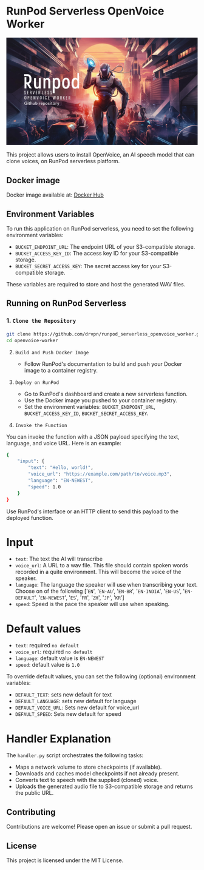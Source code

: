 # RunPod Serverless OpenVoice Worker

![Banner](resources/Banner.png)

This project allows users to install OpenVoice, an AI speech model that can clone voices, on RunPod serverless platform.

## Docker image

Docker image available at: [Docker Hub](https://hub.docker.com/repository/docker/drvpn/runpod_serverless_openvoice_worker)


## Environment Variables

To run this application on RunPod serverless, you need to set the following environment variables:

- `BUCKET_ENDPOINT_URL`: The endpoint URL of your S3-compatible storage.
- `BUCKET_ACCESS_KEY_ID`: The access key ID for your S3-compatible storage.
- `BUCKET_SECRET_ACCESS_KEY`: The secret access key for your S3-compatible storage.

These variables are required to store and host the generated WAV files.

## Running on RunPod Serverless

### 1. `Clone the Repository`

```sh
git clone https://github.com/drvpn/runpod_serverless_openvoice_worker.git
cd openvoice-worker
```

2. `Build and Push Docker Image`
   - Follow RunPod's documentation to build and push your Docker image to a container registry.

3. `Deploy on RunPod`
   - Go to RunPod's dashboard and create a new serverless function.
   - Use the Docker image you pushed to your container registry.
   - Set the environment variables: `BUCKET_ENDPOINT_URL`, `BUCKET_ACCESS_KEY_ID`, `BUCKET_SECRET_ACCESS_KEY`.

4. `Invoke the Function`

You can invoke the function with a JSON payload specifying the text, language, and voice URL. Here is an example:

```sh
{
    "input": {
        "text": "Hello, world!",
        "voice_url": "https://example.com/path/to/voice.mp3",
        "language": "EN-NEWEST",
        "speed": 1.0
    }
}
```

Use RunPod's interface or an HTTP client to send this payload to the deployed function.

# Input
- `text`: The text the AI will transcribe
- `voice_url`: A URL to a wav file. This file should contain spoken words recorded in a quite environment.  This will become the voice of the speaker.
- `language`: The language the speaker will use when transcribing your text. Choose on of the following ['`EN`', '`EN-AU`', '`EN-BR`', '`EN-INDIA`', '`EN-US`', '`EN-DEFAULT`', '`EN-NEWEST`', '`ES`', '`FR`', '`ZH`', '`JP`', '`KR`']
- `speed`: Speed is the pace the speaker will use when speaking.

# Default values

- `text`: required `no default`
- `voice_url`: required `no default`
- `language`: default value is `EN-NEWEST`
- `speed`: default value is `1.0`

To override default values, you can set the following (optional) environment variables:

- `DEFAULT_TEXT`: sets new default for text
- `DEFAULT_LANGUAGE`: sets new default for language
- `DEFAULT_VOICE_URL`: Sets new default for voice_url 
- `DEFAULT_SPEED`: Sets new default for speed

# Handler Explanation

The `handler.py` script orchestrates the following tasks:

- Maps a network volume to store checkpoints (if available).
- Downloads and caches model checkpoints if not already present.
- Converts text to speech with the supplied (cloned) voice.
- Uploads the generated audio file to S3-compatible storage and returns the public URL.

## Contributing

Contributions are welcome! Please open an issue or submit a pull request.

## License

This project is licensed under the MIT License.
